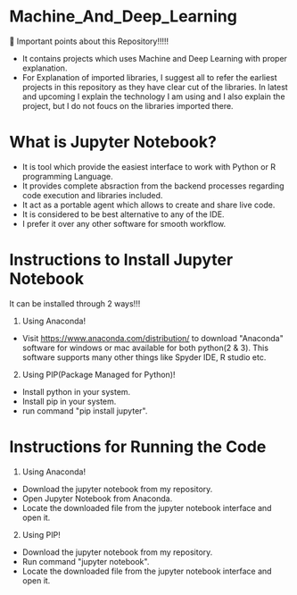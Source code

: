 # Machine_And_Deep_Learning

:tada: Important points about this Repository!!!!!

- It contains projects which uses Machine and Deep Learning with proper explanation.
- For Explanation of imported libraries, I suggest all to refer the earliest projects in this repository as they have clear cut of the libraries. In latest and upcoming I explain the technology I am using and I also explain the project, but I do not foucs on the libraries imported there. 


# What is Jupyter Notebook?

- It is tool which provide the easiest interface to work with Python or R programming Language.
- It provides complete absraction from the backend processes regarding code execution and libraries included.
- It act as a portable agent which allows to create and share live code.
- It is considered to be best alternative to any of the IDE.
- I prefer it over any other software for smooth workflow.


# Instructions to Install Jupyter Notebook

It can be installed through 2 ways!!!

1. Using Anaconda!

 - Visit https://www.anaconda.com/distribution/ to download "Anaconda" software for windows or mac available for both python(2 & 3). This software supports many other things like Spyder IDE, R studio etc. 

2. Using PIP(Package Managed for Python)!

 - Install python in your system.
 - Install pip in your system.
 - run command "pip install jupyter".


# Instructions for Running the Code

1. Using Anaconda!

 - Download the jupyter notebook from my repository.
 - Open Jupyter Notebook from Anaconda.
 - Locate the downloaded file from the jupyter notebook interface and open it.


2. Using PIP!

 - Download the jupyter notebook from my repository.
 - Run command "jupyter notebook".
 - Locate the downloaded file from the jupyter notebook interface and open it.
